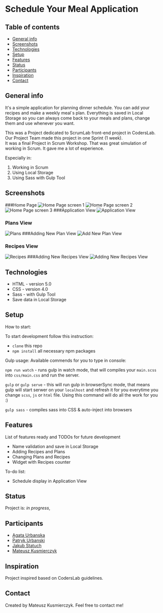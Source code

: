 # Schedule Your Meal Application

## Table of contents
* [General info](#general-info)
* [Screenshots](#screenshots)
* [Technologies](#technologies)
* [Setup](#setup)
* [Features](#features)
* [Status](#status)
* [Participants](#participants)
* [Inspiration](#inspiration)
* [Contact](#contact)

## General info
It's a simple application for planning dinner schedule. You can add your recipes and make a weekly meal`s plan. Everything is saved in Local Storage so 
you can always come back to your meals and plans, change them and use whenever you want.

This was a Project dedicated to ScrumLab front-end project in CodersLab. Our Project Team made this project in one Sprint (1 week).   
It was a final Project in Scrum Workshop. That was great simulation of working in Scrum. It gave me a lot of experience.

Especially in:
 1. Working in Scrum
 2. Using Local Storage
 3. Using Sass with Gulp Tool


## Screenshots
###Home Page
![ Home Page screen 1 ](./development/images/main1.png)
![ Home Page screen 2 ](./development/images/main2.png)
![ Home Page screen 3 ](./development/images/main3.png)
###Application View
![ Application View  ](./development/images/app_view.png)
### Plans View
![ Plans ](./development/images/plans.png)
###Adding New Plan View
![ Add New Plan View ](./development/images/add_plan.png)
### Recipes View
![ Recipes ](./development/images/recipes_view.png)
###Adding New Recipes View
![ Adding New Recipes View ](./development/images/recipes_view.png)

## Technologies
* HTML - version 5.0
* CSS - version 4.0
* Sass -  with Gulp Tool
* Save data in Local Storage
## Setup

How to start:

To start development follow this instruction:

* `clone` this repo
* `npm install` all necessary npm packages


Gulp usage:
Available commends for you to type in console:

`npm run watch` - runs gulp in watch mode, that will compiles your `main.scss` into `css/main.css` and run the server.

`gulp` or `gulp serve`  - this will run gulp in browserSync mode, that means gulp will start serwer on your `localhost` and refresh it for you everytime you change `scss`, `js` or `html` file. Using this command will do all the work for you :)

`gulp sass` - compiles sass into CSS & auto-inject into browsers



## Features
List of features ready and TODOs for future development
* Name validation and save in Local Storage 
* Adding Recipes and Plans
* Changing Plans and Recipes
* Widget with Recipes counter


To-do list:
* Schedule display in Application View

## Status
Project is: _in progress_, 

## Participants
 * [Agata Urbanska](https://github.com/agataurbanska9) 
 * [Patryk Urbanski](https://github.com/PatrykUrbanski) 
 * [Jakub Statuch](https://github.com/JakubStatuch) 
 * [Mateusz Kusmierczyk](https://github.com/mkusmierczyk)


## Inspiration
Project inspired based on CodersLab guidelines. 

## Contact
Created by Mateusz Kusmierczyk. Feel free to contact me!


